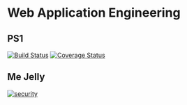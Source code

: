 # Web Application Engineering
## PS1
[![Build Status](https://travis-ci.org/mrteera/web16-06.svg?branch=ps1)](https://travis-ci.org/mrteera/web16-06?branch=ps1)
[![Coverage Status](https://coveralls.io/repos/github/mrteera/web16-06/badge.svg?branch=ps1)](https://coveralls.io/github/mrteera/web16-06?branch=ps1)
## Me Jelly
[![security](https://hakiri.io/github/mrteera/web16-06/mejelly.svg)](https://hakiri.io/github/mrteera/web16-06/mejelly)
